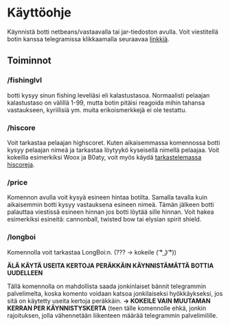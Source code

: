 # Käyttöohje

Käynnistä botti netbeans/vastaavalla tai jar-tiedoston avulla. 
Voit viestitellä botin kanssa telegramissa klikkaamalla seuraavaa [linkkiä](https://t.me/BotBiar_bot).

## Toiminnot

### /fishinglvl
botti kysyy sinun fishing leveliäsi eli kalastustasoa.
Normaalisti pelaajan kalastustaso on välillä 1-99, mutta botin pitäisi reagoida mihin tahansa vastaukseen,
kyriilisiä ym. muita erikoismerkkejä ei ole testattu.

### /hiscore
Voit tarkastaa pelaajan highscoret.
Kuten aikaisemmassa komennossa botti kysyy pelaajan nimeä ja tarkastaa löytyykö kyseisellä nimellä pelaajaa.
Voit kokeilla esimerkiksi Woox ja B0aty, voit myös käydä [tarkastelemassa hiscoreja](http://services.runescape.com/m=hiscore_oldschool/overall.ws).

### /price
Komennon avulla voit kysyä esineen hintaa botilta. Samalla tavalla kuin aikaisemmin botti kysyy vastauksena esineen nimeä.
Tämän jälkeen botti palauttaa viestissä esineen hinnan jos botti löytää sille hinnan.
Voit hakea esimerkiksi esineitä: cannonball, twisted bow tai elysian spirit shield.

### /longboi
Komennolla voit tarkastaa LongBoi:n. (??? -> kokeile ( ͡° ͜ʖ ͡°))

**ÄLÄ KÄYTÄ USEITA KERTOJA PERÄKKÄIN KÄYNNISTÄMÄTTÄ BOTTIA UUDELLEEN**

Tällä komennolla on mahdollista saada jonkinlaiset bännit telegrammin palvelimelta, 
koska komento voidaan katsoa jonkilaiseksi hyökkäykseksi, jos sitä on käytetty useita kertoja peräkkäin.
**-> KOKEILE VAIN MUUTAMAN KERRAN PER KÄYNNISTYSKERTA** (teen tälle komennolle ehkä, jonkin rajoituksen, jolla vähennetään liikenteen määrää 
telegrammin palvelimilille.
